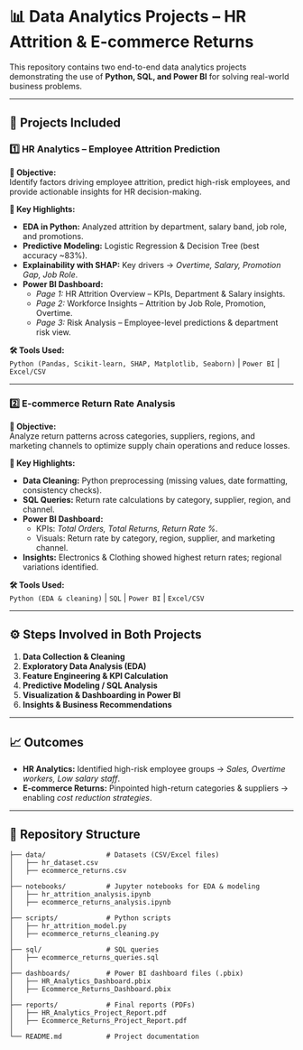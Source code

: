 # 📊 Data Analytics Projects – HR Attrition & E-commerce Returns  

This repository contains two end-to-end data analytics projects demonstrating the use of **Python, SQL, and Power BI** for solving real-world business problems.  

---

## 📂 Projects Included  

### 1️⃣ HR Analytics – Employee Attrition Prediction  
**🎯 Objective:**  
Identify factors driving employee attrition, predict high-risk employees, and provide actionable insights for HR decision-making.  

**🔑 Key Highlights:**  
- **EDA in Python:** Analyzed attrition by department, salary band, job role, and promotions.  
- **Predictive Modeling:** Logistic Regression & Decision Tree (best accuracy ~83%).  
- **Explainability with SHAP:** Key drivers → *Overtime, Salary, Promotion Gap, Job Role*.  
- **Power BI Dashboard:**  
  - *Page 1:* HR Attrition Overview – KPIs, Department & Salary insights.  
  - *Page 2:* Workforce Insights – Attrition by Job Role, Promotion, Overtime.  
  - *Page 3:* Risk Analysis – Employee-level predictions & department risk view.  

**🛠 Tools Used:**  
`Python (Pandas, Scikit-learn, SHAP, Matplotlib, Seaborn)` | `Power BI` | `Excel/CSV`  

---

### 2️⃣ E-commerce Return Rate Analysis  
**🎯 Objective:**  
Analyze return patterns across categories, suppliers, regions, and marketing channels to optimize supply chain operations and reduce losses.  

**🔑 Key Highlights:**  
- **Data Cleaning:** Python preprocessing (missing values, date formatting, consistency checks).  
- **SQL Queries:** Return rate calculations by category, supplier, region, and channel.  
- **Power BI Dashboard:**  
  - KPIs: *Total Orders, Total Returns, Return Rate %*.  
  - Visuals: Return rate by category, region, supplier, and marketing channel.  
- **Insights:** Electronics & Clothing showed highest return rates; regional variations identified.  

**🛠 Tools Used:**  
`Python (EDA & cleaning)` | `SQL` | `Power BI` | `Excel/CSV`  

---

## ⚙️ Steps Involved in Both Projects  
1. **Data Collection & Cleaning**  
2. **Exploratory Data Analysis (EDA)**  
3. **Feature Engineering & KPI Calculation**  
4. **Predictive Modeling / SQL Analysis**  
5. **Visualization & Dashboarding in Power BI**  
6. **Insights & Business Recommendations**  

---

## 📈 Outcomes  

- **HR Analytics:** Identified high-risk employee groups → *Sales, Overtime workers, Low salary staff*.  
- **E-commerce Returns:** Pinpointed high-return categories & suppliers → enabling *cost reduction strategies*.  

---

## 📂 Repository Structure  

```plaintext
├── data/               # Datasets (CSV/Excel files)
│   ├── hr_dataset.csv
│   ├── ecommerce_returns.csv
│
├── notebooks/          # Jupyter notebooks for EDA & modeling
│   ├── hr_attrition_analysis.ipynb
│   ├── ecommerce_returns_analysis.ipynb
│
├── scripts/            # Python scripts
│   ├── hr_attrition_model.py
│   ├── ecommerce_returns_cleaning.py
│
├── sql/                # SQL queries
│   ├── ecommerce_returns_queries.sql
│
├── dashboards/         # Power BI dashboard files (.pbix)
│   ├── HR_Analytics_Dashboard.pbix
│   ├── Ecommerce_Returns_Dashboard.pbix
│
├── reports/            # Final reports (PDFs)
│   ├── HR_Analytics_Project_Report.pdf
│   ├── Ecommerce_Returns_Project_Report.pdf
│
└── README.md           # Project documentation


